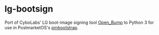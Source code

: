 # lg-bootsign
Port of CyboLabs' LG boot-image signing tool [Open_Bump](https://github.com/CyboLabs/Open_Bump) to Python 3 for use in PostmarketOS's [pmbootstrap](https://github.com/postmarketOS/pmbootstrap).
